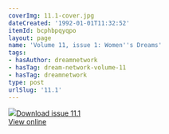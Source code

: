 ```yaml
---
coverImg: 11.1-cover.jpg
dateCreated: '1992-01-01T11:32:52'
itemId: bcphbpqyqpo
layout: page
name: 'Volume 11, issue 1: Women''s Dreams'
tags:
- hasAuthor: dreamnetwork
- hasTag: dream-network-volume-11
- hasTag: dreamnetwork
type: post
urlSlug: '11.1'
---
```

<img class="card-journal-img" src="../images/11.1-rect.jpg"/><a href="../files/pdfs/Volume_11/11.1-Dream-Network-Vol-11-No-1.pdf" download="">Download issue 11.1</a><br><a href="../files/pdfs/Volume_11/11.1-Dream-Network-Vol-11-No-1.pdf">View online</a>